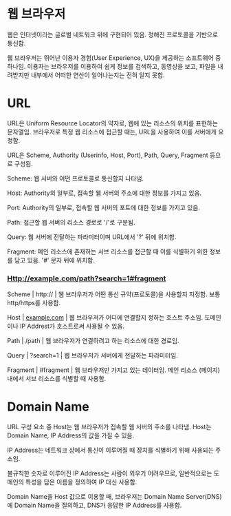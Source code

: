 # 웹 브라우저

웹은 인터넷이라는 글로벌 네트워크 위에 구현되어 있음. 정해진 프로토콜을 기반으로 통신함.

웹 브라우저는 뛰어난 이용자 경험(User Experience, UX)을 제공하는 소프트웨어 중 하나임. 이용자는 브라우저를 이용하여 쉽게 정보를 검색하고, 동영상을 보고, 파일을 내려받지만 내부에서 어떠한 연산이 일어나는지는 전혀 알지 못함.

# URL

URL은 Uniform Resource Locator의 약자로, 웹에 있는 리소스의 위치를 표현하는 문자열임. 브라우저로 특정 웹 리소스에 접근할 때는, URL을 사용하여 이를 서버에게 요청함.

URL은 Scheme, Authority (Userinfo, Host, Port), Path, Query, Fragment 등으로 구성됨.

Scheme: 웹 서버와 어떤 프로토콜로 통신할지 나타냄.

Host: Authority의 일부로, 접속할 웹 서버의 주소에 대한 정보를 가지고 있음.

Port: Authority의 일부로, 접속할 웹 서버의 포트에 대한 정보를 가지고 있음.

Path: 접근할 웹 서버의 리소스 경로로 '/'로 구분됨.

Query: 웹 서버에 전달하는 파라미터이며 URL에서 '?' 뒤에 위치함.

Fragment: 메인 리소스에 존재하는 서브 리소스를 접근할 때 이를 식별하기 위한 정보를 담고 있음. '#' 문자 뒤에 위치함.

### [Http://example.com/path?search=1#fragment](Http://example.com/path?search=1#fragment)

Scheme | http:// | 웹 브라우저가 어떤 통신 규약(프로토콜)을 사용할지 지정함. 보통 http/https를 사용함.

Host | [example.com](http://example.com) | 웹 브라우저가 어디에 연결할지 정하는 호스트 주소임. 도메인이나 IP Addrest가 호스트로써 사용될 수 있음.

Path | /path | 웹 브라우저가 연결하려고 하는 리소스에 대한 경로임.

Query | ?search=1 | 웹 브라우저가 서버에게 전달하는 파라미터임.

Fragment | #fragment | 웹 브라우저만 가지고 있는 데이터임. 메인 리소스 (페이지) 내에서 서브 리소스를 식별할 때 사용함.

# Domain Name

URL 구성 요소 중 Host는 웹 브라우저가 접속할 웹 서버의 주소를 나타냄. Host는 Domain Name, IP Address의 값을 가질 수 있음.

IP Address는 네트워크 상에서 통신이 이루어질 때 장치를 식별하기 위해 사용되는 주소임.

불규칙한 숫자로 이루어진 IP Address는 사람이 외우기 어려우므로, 일반적으로는 도메인의 특성을 담은 이름을 정의하여 IP 대신 사용함.

Domain Name을 Host 값으로 이용할 때, 브라우저는 Domain Name Server(DNS)에 Domain Name을 질의하고, DNS가 응답한 IP Address를 사용함.